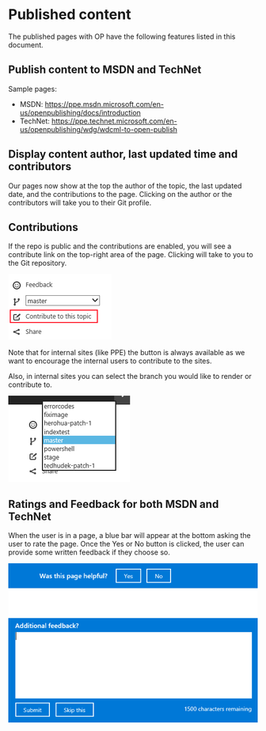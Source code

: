 # Published content
The published pages with OP have the following features listed in this document.

## Publish content to MSDN and TechNet
Sample pages:
* MSDN: https://ppe.msdn.microsoft.com/en-us/openpublishing/docs/introduction 
* TechNet: https://ppe.technet.microsoft.com/en-us/openpublishing/wdg/wdcml-to-open-publish

## Display content author, last updated time and contributors
Our pages now show at the top the author of the topic, the last updated date, and the contributions to the page. Clicking on the author or the contributors will take you to their Git profile. 

## Contributions
If the repo is public and the contributions are enabled, you will see a contribute link on the top-right area of the page. Clicking will take to you to the Git repository. 

![Feedback](../images/contribute.png)

Note that for internal sites (like PPE) the button is always available as we want to encourage the internal users to contribute to the sites. 

Also, in internal sites you can select the branch you would like to render or contribute to.

![Feedback](../images/branch.png)

## Ratings and Feedback for both MSDN and TechNet
When the user is in a page, a blue bar will appear at the bottom asking the user to rate the page. Once the Yes or No button is clicked, the user can provide some written feedback if they choose so.

![Feedback](../images/feedback.png)